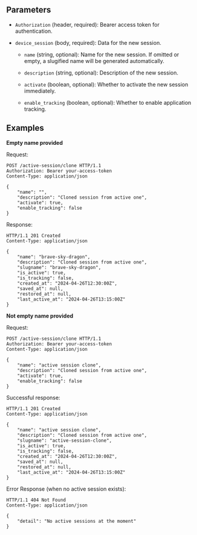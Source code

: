 ## Parameters

- `Authorization` (header, required): Bearer access token for authentication.

- `device_session` (body, required): Data for the new session.

    - `name` (string, optional): Name for the new session. If omitted or empty, a slugified name will be generated automatically.

    - `description` (string, optional): Description of the new session.

    - `activate` (boolean, optional): Whether to activate the new session immediately.

    - `enable_tracking` (boolean, optional): Whether to enable application tracking.

## Examples

**Empty name provided**

Request:

```http
POST /active-session/clone HTTP/1.1
Authorization: Bearer your-access-token
Content-Type: application/json

{ 
    "name": "", 
    "description": "Cloned session from active one", 
    "activate": true, 
    "enable_tracking": false 
}
```

Response:

```http
HTTP/1.1 201 Created
Content-Type: application/json

{ 
    "name": "brave-sky-dragon", 
    "description": "Cloned session from active one", 
    "slugname": "brave-sky-dragon", 
    "is_active": true, 
    "is_tracking": false, 
    "created_at": "2024-04-26T12:30:00Z", 
    "saved_at": null, 
    "restored_at": null, 
    "last_active_at": "2024-04-26T13:15:00Z" 
}
```

**Not empty name provided**

Request:

```http
POST /active-session/clone HTTP/1.1
Authorization: Bearer your-access-token
Content-Type: application/json

{ 
    "name": "active session clone", 
    "description": "Cloned session from active one", 
    "activate": true, 
    "enable_tracking": false 
}
```

Successful response:

```http
HTTP/1.1 201 Created
Content-Type: application/json

{ 
    "name": "active session clone", 
    "description": "Cloned session from active one", 
    "slugname": "active-session-clone", 
    "is_active": true, 
    "is_tracking": false, 
    "created_at": "2024-04-26T12:30:00Z", 
    "saved_at": null, 
    "restored_at": null, 
    "last_active_at": "2024-04-26T13:15:00Z" 
}
```


Error Response (when no active session exists):

```http
HTTP/1.1 404 Not Found
Content-Type: application/json

{ 
    "detail": "No active sessions at the moment"
}
```